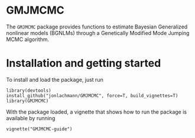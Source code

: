 # GMJMCMC

The `GMJMCMC` package provides functions to estimate Bayesian Generalized nonlinear models (BGNLMs) through a Genetically Modified Mode Jumping MCMC algorithm.

# Installation and getting started
To install and load the package, just run
```
library(devtools)
install_github("jonlachmann/GMJMCMC", force=T, build_vignettes=T)
library(GMJMCMC)
```
With the package loaded, a vignette that shows how to run the package is available by running
```
vignette("GMJMCMC-guide")
```
